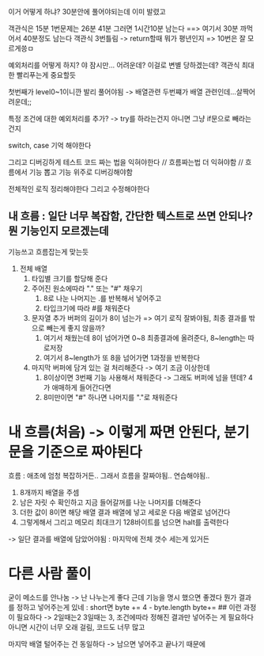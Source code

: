 이거 어떻게 하냐? 
30분안에 풀어야되는데 이미 발렸고 

객관식은 15분 1번문제는 26분  41분 그러면 1시간10분 남는다 ==> 여기서 30분 까먹어서 40분정도 남는다
객관식 3번틀림 -> return할때 뭐가 평년인지 => 10번은 잘 모르게씅ㅁ


예외처리를 어떻게 하지?
야 잠시만... 어려운데?
이걸로 변별 당하겠는데?
객관식 최대한 빨리푸는게 중요할듯

첫번째가 level0~1이니깐 발리 풀어야됨 -> 배열관련 
두번쨰가 배열 관련인데...살짝어려운데;; 


특정 조건에 대한 예외처리를 추가? 
-> try를 하라는건지 아니면 그냥 if문으로 빼라는건지 


switch, case 기억 해야한다 

그리고 디버깅하게 테스트 코드 짜는 법을 익혀야한다 
// 흐름짜는법 더 익혀야함
// 흐름에서 기능 뽑고 기능 위주로 디버깅해야함 


전체적인 로직 정리해야한다 그리고 수정해야한다

## 내 흐름 : 일단 너무 복잡함, 간단한 텍스트로 쓰면 안되나? 뭔 기능인지 모르겠는데
기능쓰고 흐름잡는게 맞는듯 

1. 전체 배열
   1. 타입별 크기를 할당해 준다 
   2. 주어진 원소에따라 "." 또는 "#" 채우기
      1. 8로 나눈 나머지는 .를 반복해서 넣어주고
      2. 타입크기에 따라 #를 채워준다
   3. 문자열 추가 버퍼의 길이가 8이 넘는가 => 여기 로직 잘봐야됨, 최종 결과를 밖으로 빼는게 좋지 않을까?
      1. 여기서 채웠는데 8이 넘어가면 0~8 최종결과에 올려준다, 8~length는 따로저장
      2. 여기서 8~length가 또 8을 넘어가면 1과정을 반복한다
   4. 마지막 버퍼에 담겨 있는 걸 처리해준다 -> 여기 조금 이상한데
      1. 8이상이면 3번째 기능 사용해서 채워준다 -> 그래도 버퍼에 넘을 텐데? 4가 애매하게 들어간다면
      2. 8미만이면 "#" 하나면 나머지를 "."로 채워준다


# 내 흐름(처음) -> 이렇게 짜면 안된다, 분기문을 기준으로 짜야된다 
흐름 : 애초에 엄청 복잡하거든.. 그래서 흐름을 잘짜야됨.. 연습해야됨..
1. 8개까지 배열을 주셈
2. 남은 자릿 수 확인하고 지금 들어갈꺼를 나눈 나머지를 더해준다
3. 더한 값이 8이면 해당 배열 결과 배열에 넣고 세로운 다음 배열로 넘어간다
4. 그렇게해서 그리고 메모리 최대크기 128바이트를 넘으면 halt를 출력한다

-> 일단 결과를 배열에 담았어야됨 : 마지막에 전체 갯수 세는게 있거든 


# 다른 사람 풀이
굳이 메소드를 안나눔 -> 난 나누는게 좋다 근데 기능을 명시 했으면 좋겠다 
뭔가 결과를 정하고 넣어주는게 있네 :
short면
byte += 4 - byte.length 
byte+= ##
이런 과정이 필요하다 ->  2일때는2 3일때는 3, 조건에따라 정해진 결과만 넣어주는 게 필요하다 
아니면 시간이 너무 오래 걸림, 코드도 너무 많고

마지막 배열 털어주는 건 동일하다 -> 남으면 넣어주고 끝나기 때문에 
